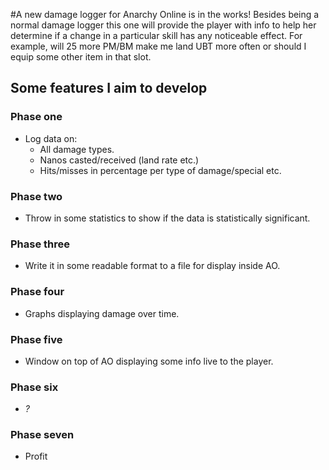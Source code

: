 #A new damage logger for Anarchy Online is in the works!
Besides being a normal damage logger this one will provide the player with
info to help her determine if a change in a particular skill has any
noticeable effect. For example, will 25 more PM/BM make me land UBT more
often or should I equip some other item in that slot.

## Some features I aim to develop
### Phase one
* Log data on:
  * All damage types.
  * Nanos casted/received (land rate etc.)
  * Hits/misses in percentage per type of damage/special etc.

### Phase two
* Throw in some statistics to show if the data is statistically significant.

### Phase three
* Write it in some readable format to a file for display inside AO.

### Phase four
* Graphs displaying damage over time.

### Phase five
* Window on top of AO displaying some info live to the player.

### Phase six
* *?*

### Phase seven
* Profit

